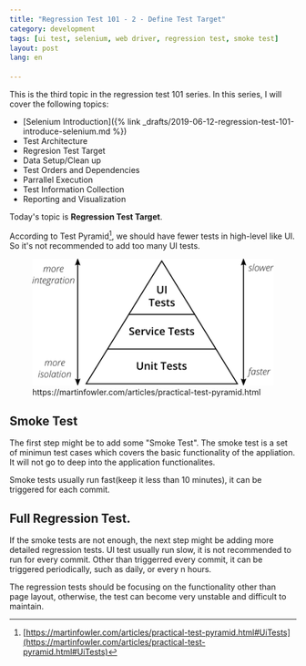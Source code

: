 ```yaml
---
title: "Regression Test 101 - 2 - Define Test Target"  
category: development  
tags: [ui test, selenium, web driver, regression test, smoke test]  
layout: post  
lang: en  

---
```


This is the third topic in the regression test 101 series. In this series, I will cover the following topics:

* [Selenium Introduction]({% link _drafts/2019-06-12-regression-test-101-introduce-selenium.md %})
* Test Architecture
* Regresion Test Target
* Data Setup/Clean up
* Test Orders and Dependencies
* Parrallel Execution
* Test Information Collection
* Reporting and Visualization

Today's topic is **Regression Test Target**.

According to Test Pyramid[^1], we should have fewer tests in high-level like UI. So it's not recommended to add too many UI tests.

<figure>
<img src="/assets/images/testpyramid.png">
<figcaption>https://martinfowler.com/articles/practical-test-pyramid.html
</figcaption>
</figure>

## Smoke Test

The first step might be to add some "Smoke Test". The smoke test is a set of minimun test cases which covers the basic functionality of the appliation. It will not go to deep into the application functionalites.

Smoke tests usually run fast(keep it less than 10 minutes), it can be triggered for each commit.


## Full Regression Test.

If the smoke tests are not enough, the next step might be adding more detailed regression tests. UI test usually run slow, it is not recommended to run for every commit. Other than triggerred every commit, it can be triggered periodically, such as daily, or every n hours.

The regression tests should be focusing on the functionality other than page layout, otherwise, the test can become very unstable and difficult to maintain.


[^1]: [https://martinfowler.com/articles/practical-test-pyramid.html#UiTests](https://martinfowler.com/articles/practical-test-pyramid.html#UiTests)